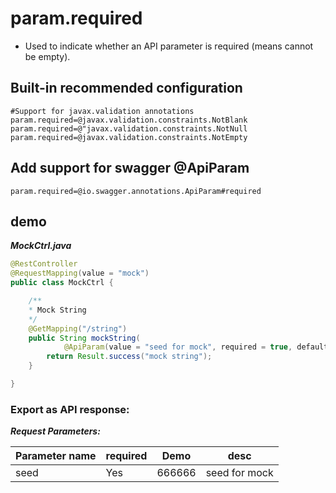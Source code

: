 # param.required

- Used to indicate whether an API parameter is required (means cannot be empty).

## Built-in recommended configuration

```properties
#Support for javax.validation annotations
param.required=@javax.validation.constraints.NotBlank
param.required=@"javax.validation.constraints.NotNull
param.required=@javax.validation.constraints.NotEmpty
```

## Add support for swagger @ApiParam

```properties
param.required=@io.swagger.annotations.ApiParam#required
```

## demo

***MockCtrl.java***

```java
@RestController
@RequestMapping(value = "mock")
public class MockCtrl {

    /**
    * Mock String
    */
    @GetMapping("/string")
    public String mockString(
            @ApiParam(value = "seed for mock", required = true, defaultValue = "666666") long seed) {
        return Result.success("mock string");
    }

}
```

### Export as API response:

***Request Parameters:***

| Parameter name | required |	Demo | desc |
| --- | --- | --- | --- |
| seed | Yes | 666666 | seed for mock |